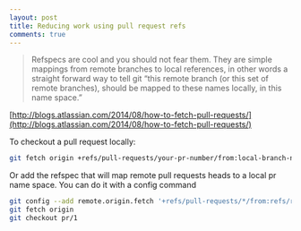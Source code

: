 ```yaml
---
layout: post
title: Reducing work using pull request refs
comments: true
---
```

>  Refspecs are cool and you should not fear them. They are simple mappings from remote branches to local references, in other words a straight forward way to tell git “this remote branch (or this set of remote branches), should be mapped to these names locally, in this name space.”

[http://blogs.atlassian.com/2014/08/how-to-fetch-pull-requests/](http://blogs.atlassian.com/2014/08/how-to-fetch-pull-requests/)

To checkout a pull request locally:
```sh
git fetch origin +refs/pull-requests/your-pr-number/from:local-branch-name
```

Or add the refspec that will map remote pull requests heads to a local pr name space. You can do it with a config command
```sh
git config --add remote.origin.fetch '+refs/pull-requests/*/from:refs/remotes/origin/pr/*'
git fetch origin
git checkout pr/1
```
